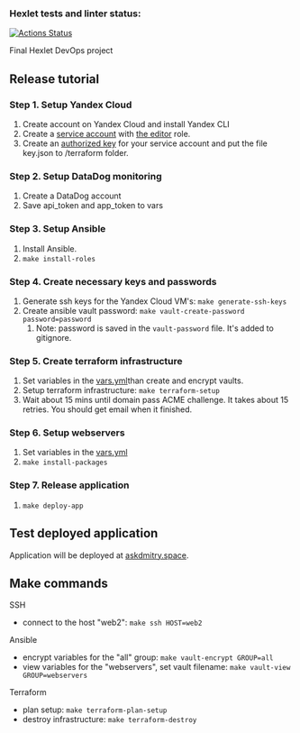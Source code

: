 ### Hexlet tests and linter status:
[![Actions Status](https://github.com/Vomblr/devops-for-programmers-project-77/workflows/hexlet-check/badge.svg)](https://github.com/Vomblr/devops-for-programmers-project-77/actions)

Final Hexlet DevOps project

## Release tutorial

### Step 1. Setup Yandex Cloud

1. Create account on Yandex Cloud and install Yandex CLI
2. Create a [service account](https://cloud.yandex.com/en/docs/iam/operations/sa/create) with [the editor](https://cloud.yandex.com/en/docs/iam/concepts/access-control/roles#editor) role.
3. Create an [authorized key](https://cloud.yandex.com/en-ru/docs/tutorials/infrastructure-management/terraform-quickstart#install-terraform) for your service account and put the file key.json to /terraform folder.

### Step 2. Setup DataDog monitoring

1. Create a DataDog account
2. Save api_token and app_token to vars

### Step 3. Setup Ansible

1. Install Ansible.
2. `make install-roles`

### Step 4. Create necessary keys and passwords

1. Generate ssh keys for the Yandex Cloud VM's: `make generate-ssh-keys`
2. Create ansible vault password: `make vault-create-password password=password`
    1. Note: password is saved in the `vault-password` file. It's added to gitignore.

### Step 5. Create terraform infrastructure

1. Set variables in the [vars.yml](./ansible/group_vars/all/vars.yml)than create and encrypt vaults.
2. Setup terraform infrastructure: `make terraform-setup`
3. Wait about 15 mins until domain pass ACME challenge. It takes about 15 retries. You should get email when it finished.

### Step 6. Setup webservers

1. Set variables in the [vars.yml](./ansible/group_vars/webservers/vars.yml)
2. `make install-packages`

### Step 7. Release application

1. `make deploy-app`

## Test deployed application

Application will be deployed at [askdmitry.space](https://askdmitry.space).

## Make commands

SSH

- connect to the host "web2": `make ssh HOST=web2`

Ansible

- encrypt variables for the "all" group: `make vault-encrypt GROUP=all`
- view variables for the "webservers", set vault filename: `make vault-view GROUP=webservers`

Terraform

- plan setup: `make terraform-plan-setup`
- destroy infrastructure: `make terraform-destroy`
